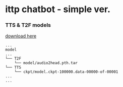 # ittp chatbot - simple ver.

### TTS & T2F models
[download here](https://drive.google.com/drive/folders/14BrZvwwdGgzS8Ez2sVtizk2m9sTDEoJy?usp=sharing)

```
...
model
...
└── T2F
    └── model/audio2head.pth.tar
└── TTS
    └── ckpt/model.ckpt-100000.data-00000-of-00001
...
...
```
